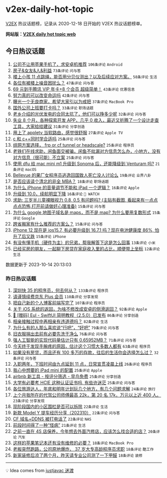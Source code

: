 # v2ex-daily-hot-topic

[V2EX](https://www.v2ex.com/) 热议话题榜，记录从 2020-12-18 日开始的 V2EX 热议话题榜单。

**网站版：[V2EX daily hot topic web](https://boojack.github.io/v2ex-daily-hot-topic-web/)**

## 今日热议话题

<!-- TODAY BEGIN -->

1. [公司不让用苹果手机了，求安卓机推荐](https://www.v2ex.com/t/981906) `106条评论` `Android`
1. [房子&女友&人&利益](https://www.v2ex.com/t/981950) `73条评论` `问与答`
1. [楼上小孩 11 点跳绳，能否用分贝仪测出？以及后续应对方案。](https://www.v2ex.com/t/981920) `58条评论` `生活`
1. [各位有被楼上噪音困扰么？](https://www.v2ex.com/t/981942) `47条评论` `问与答`
1. [69 元到手腾讯 VIP 年卡+8 个会员 超级简单！](https://www.v2ex.com/t/981919) `43条评论` `优惠信息`
1. [努力真的可以改变命运吗](https://www.v2ex.com/t/982033) `42条评论` `问与答`
1. [曝光一个无良商家，希望大家引以为戒把](https://www.v2ex.com/t/981886) `37条评论` `MacBook Pro`
1. [国外公司上班要打卡吗？](https://www.v2ex.com/t/981970) `33条评论` `职场话题`
1. [老乡介绍的光伏发电的合同太坑了，他们可以挣多少呢](https://www.v2ex.com/t/981926) `32条评论` `问与答`
1. [失业 8 个月，各种探索开发 APP，几乎 0 收入，最近又折腾了一个设计走查工具，大家给给建议](https://www.v2ex.com/t/981893) `31条评论` `分享创造`
1. [用上了 appletv 当软路由，感觉很舒服](https://www.v2ex.com/t/981895) `27条评论` `Apple TV`
1. [c 和 c++同时学合适吗](https://www.v2ex.com/t/982016) `25条评论` `问与答`
1. [组网方案选择， frp or cf tunnel or headscale?](https://www.v2ex.com/t/982006) `25条评论` `程序员`
1. [老铁们在线求助，闲鱼面交被骗，闲鱼不纰漏对方信息怎么办，小地方，没有对方信息（很可能）不立案](https://www.v2ex.com/t/981997) `25条评论` `问与答`
1. [使用 dfu 给 mac mini m1 升级到 Sonoma 后，还能降级到 Venturam 吗?](https://www.v2ex.com/t/981936) `21条评论` `macOS`
1. [Bellevue 的果厂女程序员逃逸回国致人死亡没人讨论么](https://www.v2ex.com/t/982003) `19条评论` `业界八卦`
1. [是否应该读个清北的非全 MBA？](https://www.v2ex.com/t/981986) `18条评论` `职场话题`
1. [为什么 iPhone 的音量调节不能和 iPad 一个逻辑？](https://www.v2ex.com/t/982001) `16条评论` `Apple`
1. [升级到 10.0，续航明显下降](https://www.v2ex.com/t/981943) `16条评论` ` WATCH`
1. [求助: 三岁半儿童裸眼视力 0.8, 0.5 有问题吗? (主贴有截图, 看起来有一点点点点恐怖,打开前请做好心理准备)](https://www.v2ex.com/t/982024) `15条评论` `问与答`
1. [为什么 google 地图子域名是 maps，而不是 map? 为什么要用复数形式](https://www.v2ex.com/t/982015) `15条评论` `Google`
1. [跨省搬家有什么推荐的方案么？](https://www.v2ex.com/t/981971) `15条评论` `问与答`
1. [iPhone 12 现在是 ios15.7, 有必要升级到 16.7.1 吗？现在电池健康度 86%, 怕升了后又跌](https://www.v2ex.com/t/981894) `15条评论` `iPhone`
1. [有没有懂手机（硬件为主）的兄弟，帮我解答下这是怎么回事](https://www.v2ex.com/t/981887) `13条评论` `小米`
1. [已经买房的朋友，一起聊下房贷在家庭收入里的占比，顺便带上坐标](https://www.v2ex.com/t/982030) `12条评论` `生活`

数据更新于 2023-10-14 20:13:03

<!-- TODAY END -->

### 昨日热议话题

<!-- YESTERDAY BEGIN -->

1. [深圳快 35 的程序员，何去何从？](https://www.v2ex.com/t/981617) `133条评论` `程序员`
1. [请谨慎续费京东 Plus 会员](https://www.v2ex.com/t/981580) `110条评论` `分享发现`
1. [把自己新的个人博客前端写完了](https://www.v2ex.com/t/981655) `107条评论` `程序员`
1. [关于 iOS 系统的返回，为啥不修改成安卓的侧滑返回？](https://www.v2ex.com/t/981620) `92条评论` `Apple`
1. [🚀 [赠码] Eul - SwiftUI 简明教程（2.5.0）已发布](https://www.v2ex.com/t/981557) `86条评论` `分享创造`
1. [相亲接触过程中再相亲有违道德吗？](https://www.v2ex.com/t/981600) `82条评论` `生活`
1. [为什么有的人那么喜欢说“行吧”，“好吧”](https://www.v2ex.com/t/981602) `79条评论` `问与答`
1. [旧衣服捐出去前有必要先洗干净么](https://www.v2ex.com/t/981549) `76条评论` `问与答`
1. [强人工智能的实现代码量估计只有 0.65952MB？](https://www.v2ex.com/t/981540) `71条评论` `问与答`
1. [今天终于发现手腕疼的原因，估计这个习惯大多数人都有](https://www.v2ex.com/t/981769) `63条评论` `程序员`
1. [如果没有房贷，而且还有 100 多万的存款，往后的生活你会选择怎么过？](https://www.v2ex.com/t/981742) `32条评论` `问与答`
1. [入职两年，下班时间由九点延到 11 点，日常宣贯凌晨上线](https://www.v2ex.com/t/981830) `26条评论` `程序员`
1. [我心中想要的 iPad mini 的配置](https://www.v2ex.com/t/981842) `25条评论` `Apple`
1. [airbnb 新工具 - 按评分筛选 - 早鸟免费](https://www.v2ex.com/t/981781) `25条评论` `分享创造`
1. [大学有必要考 HCIE 这种认证证书吗, 有些许迷茫](https://www.v2ex.com/t/981708) `25条评论` `问与答`
1. [各位旅游达人，年底和明年计划玩几个地方，有几个问题求解](https://www.v2ex.com/t/981531) `24条评论` `旅行`
1. [上个月我所在的代驾公司师傅最高 22k，第 20 名 17k，万元以上近 400 人。](https://www.v2ex.com/t/981691) `23条评论` `分享发现`
1. [现阶段国内的小区围栏是否可以拆除](https://www.v2ex.com/t/981825) `22条评论` `生活`
1. [新款 Model Y 提车经历分享（202310）](https://www.v2ex.com/t/981737) `22条评论` `问与答`
1. [CF 域名+DDNS 被打电话了](https://www.v2ex.com/t/981614) `22条评论` `NAS`
1. [前段时间得了一种“怪病”](https://www.v2ex.com/t/981705) `21条评论` `生活`
1. [之前一直在 4S 店保养，今年想去外面汽修店，应该怎么找合适的店？](https://www.v2ex.com/t/981539) `20条评论` `汽车`
1. [这样的苹果笔记本还有没有维修的必要？](https://www.v2ex.com/t/981834) `18条评论` `MacBook Pro`
1. [老板突然跑路，公司原地爆炸， 37 岁大专高龄程序员求职](https://www.v2ex.com/t/981714) `18条评论` `酷工作`
1. [新家装修后凉了两个月，昨天请专业公司测了一下甲醛](https://www.v2ex.com/t/981608) `18条评论` `装修`

<!-- YESTERDAY END -->

---

💡 Idea comes from [justjavac 迷渡](https://github.com/justjavac/)
